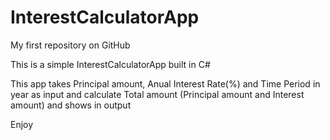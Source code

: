 InterestCalculatorApp
=====================

My first repository on GitHub

This is a simple InterestCalculatorApp built in C# 

This app takes Principal amount, Anual Interest Rate(%) and Time Period in year as input and 
calculate Total amount (Principal amount and Interest amount) and shows in output

Enjoy
